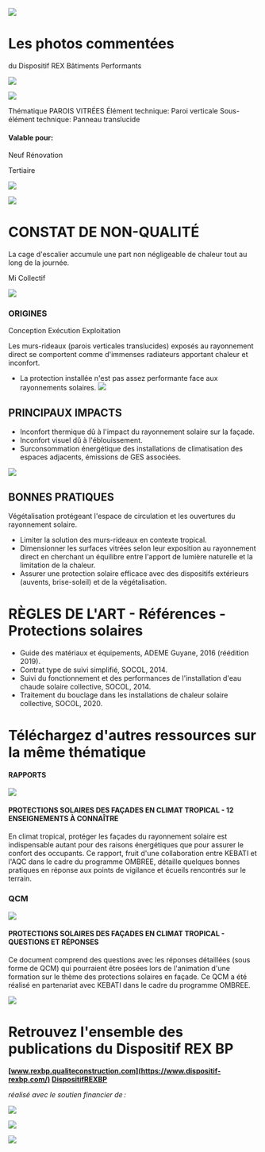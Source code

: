 ![](<images/Végétalisation protégeant l’espace de circulation/_page_0_Picture_0.jpeg>)

# Les photos commentées

du Dispositif REX Bâtiments Performants

![](<images/Végétalisation protégeant l’espace de circulation/_page_0_Picture_3.jpeg>)

![](<images/Végétalisation protégeant l’espace de circulation/_page_0_Picture_4.jpeg>)

Thématique PAROIS VITRÉES Élément technique: Paroi verticale Sous-élément technique: Panneau translucide

#### Valable pour:

 Neuf Rénovation

Tertiaire

![](<images/Végétalisation protégeant l’espace de circulation/_page_0_Picture_10.jpeg>)

![](<images/Végétalisation protégeant l’espace de circulation/_page_0_Picture_11.jpeg>)

# CONSTAT DE NON-QUALITÉ

La cage d'escalier accumule une part non négligeable de chaleur tout au long de la journée.

 Mi Collectif

![](<images/Végétalisation protégeant l’espace de circulation/_page_0_Picture_14.jpeg>)

### ORIGINES

Conception Exécution Exploitation

 Les murs-rideaux (parois verticales translucides) exposés au rayonnement direct se comportent comme d'immenses radiateurs apportant chaleur et inconfort.

- La protection installée n'est pas assez performante face aux rayonnements solaires.
![](<images/Végétalisation protégeant l’espace de circulation/_page_0_Picture_21.jpeg>)

## PRINCIPAUX IMPACTS

- Inconfort thermique dû à l'impact du rayonnement solaire sur la façade.
- Inconfort visuel dû à l'éblouissement.
- Surconsommation énergétique des installations de climatisation des espaces adjacents, émissions de GES associées.

![](<images/Végétalisation protégeant l’espace de circulation/_page_0_Picture_26.jpeg>)

## BONNES PRATIQUES

Végétalisation protégeant l'espace de circulation et les ouvertures du rayonnement solaire.

- Limiter la solution des murs-rideaux en contexte tropical.
- Dimensionner les surfaces vitrées selon leur exposition au rayonnement direct en cherchant un équilibre entre l'apport de lumière naturelle et la limitation de la chaleur.
- Assurer une protection solaire efficace avec des dispositifs extérieurs (auvents, brise-soleil) et de la végétalisation.

# RÈGLES DE L'ART - Références - Protections solaires

- Guide des matériaux et équipements, ADEME Guyane, 2016 (réédition 2019).
- Contrat type de suivi simplifié, SOCOL, 2014.
- Suivi du fonctionnement et des performances de l'installation d'eau chaude solaire collective, SOCOL, 2014.
- Traitement du bouclage dans les installations de chaleur solaire collective, SOCOL, 2020.

# Téléchargez d'autres ressources sur la même thématique

#### RAPPORTS

![](<images/Végétalisation protégeant l’espace de circulation/_page_1_Picture_7.jpeg>)

#### **PROTECTIONS SOLAIRES DES FAÇADES EN CLIMAT TROPICAL - 12 ENSEIGNEMENTS À CONNAÎTRE**

En climat tropical, protéger les façades du rayonnement solaire est indispensable autant pour des raisons énergétiques que pour assurer le confort des occupants. Ce rapport, fruit d'une collaboration entre KEBATI et l'AQC dans le cadre du programme OMBREE, détaille quelques bonnes pratiques en réponse aux points de vigilance et écueils rencontrés sur le terrain.

### QCM

![](<images/Végétalisation protégeant l’espace de circulation/_page_1_Picture_11.jpeg>)

#### **PROTECTIONS SOLAIRES DES FAÇADES EN CLIMAT TROPICAL - QUESTIONS ET RÉPONSES**

Ce document comprend des questions avec les réponses détaillées (sous forme de QCM) qui pourraient être posées lors de l'animation d'une formation sur le thème des protections solaires en façade. Ce QCM a été réalisé en partenariat avec KEBATI dans le cadre du programme OMBREE.

![](<images/Végétalisation protégeant l’espace de circulation/_page_1_Picture_14.jpeg>)

# Retrouvez l'ensemble des publications du Dispositif REX BP

**[www.rexbp.qualiteconstruction.com](https://www.dispositif-rexbp.com/) [DispositifREXBP](https://www.facebook.com/DispositifREXBP/)**

*réalisé avec le soutien financier de :*

![](<images/Végétalisation protégeant l’espace de circulation/_page_1_Picture_19.jpeg>)

![](<images/Végétalisation protégeant l’espace de circulation/_page_1_Picture_20.jpeg>)

![](<images/Végétalisation protégeant l’espace de circulation/_page_1_Picture_21.jpeg>)